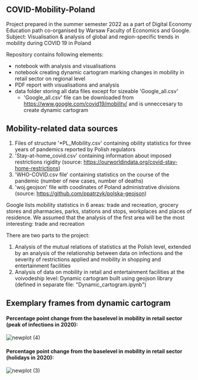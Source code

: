 ## COVID-Mobility-Poland

Project prepared in the summer semester 2022 as a part of Digital Economy Education path co-organised by Warsaw Faculty of Economics and Google.<br />
Subject: Visualisation &amp; analysis of global and region-specific trends in mobility during COVID 19 in Poland

Repository contains following elements: 
- notebook with analysis and visualisations
- notebook creating dynamic cartogram marking changes in mobility in retail sector on regional level
- PDF report with visualisations and analysis
- data folder storing all data files except for sizeable 'Google_all.csv'
    - 'Google_all.csv' file can be downloaded from https://www.google.com/covid19/mobility/ and is unneccesary to create dynamic cartogram
      

## Mobility-related data sources
1) Files of structure '*PL_Mobility.csv' containing obility statistics for three years of pandemics reported by Polish regulators
2) 'Stay-at-home_covid.csv' containing information about imposed restrictions rigidity (source: https://ourworldindata.org/covid-stay-home-restrictions)
3) 'WHO-COVID.csv file' containing statistics on the course of the pandemic (number of new cases, number of deaths)
4) 'woj.geojson' file with coodinates of Poland administrative divisions (source: https://github.com/ppatrzyk/polska-geojson)

Google lists mobility statistics in 6 areas: trade and recreation, grocery stores and pharmacies, parks, stations and stops, workplaces and places of residence. We assumed that the analysis of the first area will be the most interesting: trade and recreation

There are two parts to the project:
1) Analysis of the mutual relations of statistics at the Polish level, extended by an analysis of the relationship between data on infections and the severity of restrictions applied and mobility in shopping and entertainment facilities
2) Analysis of data on mobility in retail and entertainment facilities at the voivodeship level: Dynamic cartogram built using geojson library (defined in separate file: "Dynamic_cartogram.ipynb")

## Exemplary frames from dynamic cartogram

#### Percentage point change from the baselevel in mobility in retail sector (peak of infections in 2020):
![newplot (4)](https://github.com/jjfrackowiak/COVID-Mobility-Poland/assets/84077365/5890eea0-9e81-4c64-a515-33699da9e901)


#### Percentage point change from the baselevel in mobility in retail sector (holidays in 2020):
![newplot (3)](https://github.com/jjfrackowiak/COVID-Mobility-Poland/assets/84077365/2f11d933-9f14-4120-ace3-3e976e1e3cc3)
